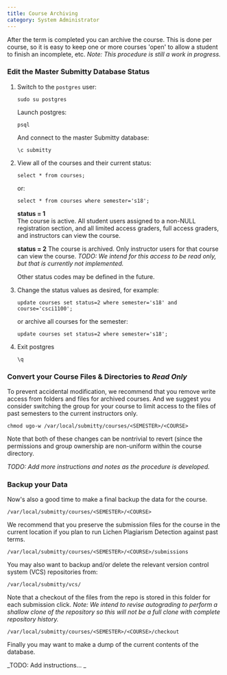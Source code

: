 ```yaml
---
title: Course Archiving
category: System Administrator
---
```


After the term is completed you can archive the course.  This is done
per course, so it is easy to keep one or more courses 'open' to
allow a student to finish an incomplete, etc.  _Note: This procedure is
still a work in progress._

### Edit the Master Submitty Database Status

1. Switch to the `postgres` user:

    ```
    sudo su postgres
    ```

    Launch postgres:
 
    ```
    psql
    ```

    And connect to the master Submitty database:

    ```
    \c submitty
    ```


2. View all of the courses and their current status:

   ```
   select * from courses;
   ```

   or:

   ```
   select * from courses where semester='s18';
   ```

   **status = 1**  
   The course is active.  All student users
   assigned to a non-NULL registration section, and all limited access
   graders, full access graders, and instructors can view the course.

   **status = 2**
   The course is archived.  Only instructor users for
   that course can view the course.  _TODO: We intend for this access
   to be read only, but that is currently not implemented._

   Other status codes may be defined in the future.  


3. Change the status values as desired, for example:

   ```
   update courses set status=2 where semester='s18' and course='csci1100';
   ```

   or archive all courses for the semester:

   ```
   update courses set status=2 where semester='s18';
   ```


4. Exit postgres

   ```
   \q
   ```


### Convert your Course Files & Directories to _Read Only_

To prevent accidental modification, we recommend that you remove write
access from folders and files for archived courses.  And we suggest
you consider switching the group for your course to limit access to
the files of past semesters to the current instructors only.

```
chmod ugo-w /var/local/submitty/courses/<SEMESTER>/<COURSE>
```

Note that both of these changes can be nontrivial to revert (since the
permissions and group ownership are non-uniform within the course
directory.

_TODO: Add more instructions and notes as the procedure is developed._


### Backup your Data

Now's also a good time to make a final backup the data for the course.

```
/var/local/submitty/courses/<SEMESTER>/<COURSE>
```

We recommend that you preserve the submission files for the course in
the current location if you plan to run Lichen Plagiarism Detection
against past terms.

```
/var/local/submitty/courses/<SEMESTER>/<COURSE>/submissions
```


You may also want to backup and/or delete the relevant version control system (VCS)
repositories from:

```
/var/local/submitty/vcs/
```

Note that a checkout of the files from the repo is stored in this
folder for each submission click.  _Note: We intend to revise
autograding to perform a shallow clone of the repository so this will
not be a full clone with complete repository history._

```
/var/local/submitty/courses/<SEMESTER>/<COURSE>/checkout
```

Finally you may want to make a dump of the current contents of the database.  

_TODO: Add instructions... _

